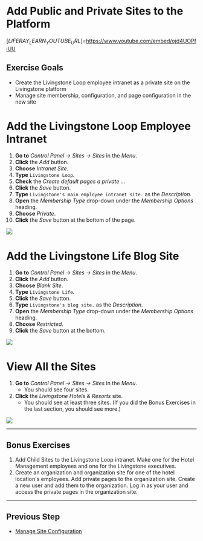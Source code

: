 # Add Public and Private Sites to the Platform

[$LIFERAY_LEARN_YOUTUBE_URL$]=https://www.youtube.com/embed/ojd4UOPfiUU

## Exercise Goals
	
* Create the Livingstone Loop employee intranet as a private site on the Livingstone platform
* Manage site membership, configuration, and page configuration in the new site

# Add the Livingstone Loop Employee Intranet

1. **Go to** _Control Panel → Sites → Sites_ in the _Menu_.
2. **Click** the _Add_ button.
3. **Choose** _Intranet Site_.
4. **Type** `Livingstone Loop`.
5. **Check** the _Create default pages a private ..._
6. **Click** the _Save_ button.
7. **Type** `Livingstone's main employee intranet site.` as the _Description_.
8. **Open** the _Membership Type_ drop-down under the _Membership Options_ heading.
9. **Choose** _Private_.
10. **Click** the _Save_ button at the bottom of the page.

<img src="../images/exercise-images/add-private-site.png" style="max-height:28%">

# Add the Livingstone Life Blog Site

1. **Go to** _Control Panel → Sites → Sites_ in the _Menu_.
2. **Click** the _Add_ button.
3. **Choose** _Blank Site_.
4. **Type** `Livingstone Life`.
5. **Click** the _Save_ button.
6. **Type** `Livingstone's blog site.` as the _Description_.
7. **Open** the _Membership Type_ drop-down under the _Membership Options_ heading.
8. **Choose** _Restricted_.
9. **Click** the _Save_ button at the bottom.

<img src="../images/exercise-images/add-blog-site.png" style="max-height:25%">

# View All the Sites

1. **Go to** _Control Panel → Sites → Sites_ in the _Menu_.
	- You should see four sites.
2. **Click** the _Livingstone Hotels & Resorts_ site.
	- You should see at least three sites. (If you did the Bonus Exercises in the last section, you should see more.)

<img src="../images/exercise-images/exercises-1.4-final.png" style="max-height:30%">

---

## Bonus Exercises

1. Add Child Sites to the Livingstone Loop intranet. Make one for the Hotel Management employees and one for the Livingstone executives.
2. Create an organization and organization site for one of the hotel location's employees. Add private pages to the organization site. Create a new user and add them to the organization. Log in as your user and access the private pages in the organization site. 

---

## Previous Step

* [Manage Site Configuration](./manage-site-configuration.md)